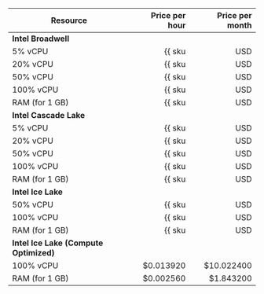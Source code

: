| Resource | Price per hour | Price per month |
|----------------|---------------------------------------------------:|---------------------------------------------------------:|
| **Intel Broadwell** |
| 5% vCPU | {{ sku|USD|mdb.zk.clickhouse.v1.cpu.c5|string }} | {{ sku|USD|mdb.zk.clickhouse.v1.cpu.c5|month|string }} |
| 20% vCPU | {{ sku|USD|mdb.zk.clickhouse.v1.cpu.c20|string }} | {{ sku|USD|mdb.zk.clickhouse.v1.cpu.c20|month|string }} |
| 50% vCPU | {{ sku|USD|mdb.zk.clickhouse.v1.cpu.c50|string }} | {{ sku|USD|mdb.zk.clickhouse.v1.cpu.c50|month|string }} |
| 100% vCPU | {{ sku|USD|mdb.zk.clickhouse.v1.cpu.c100|string }} | {{ sku|USD|mdb.zk.clickhouse.v1.cpu.c100|month|string }} |
| RAM (for 1 GB) | {{ sku|USD|mdb.zk.clickhouse.v1.ram|string }} | {{ sku|USD|mdb.zk.clickhouse.v1.ram|month|string }} |
| **Intel Cascade Lake** |
| 5% vCPU | {{ sku|USD|mdb.zk.clickhouse.v2.cpu.c5|string }} | {{ sku|USD|mdb.zk.clickhouse.v2.cpu.c5|month|string }} |
| 20% vCPU | {{ sku|USD|mdb.zk.clickhouse.v2.cpu.c20|string }} | {{ sku|USD|mdb.zk.clickhouse.v2.cpu.c20|month|string }} |
| 50% vCPU | {{ sku|USD|mdb.zk.clickhouse.v2.cpu.c50|string }} | {{ sku|USD|mdb.zk.clickhouse.v2.cpu.c50|month|string }} |
| 100% vCPU | {{ sku|USD|mdb.zk.clickhouse.v2.cpu.c100|string }} | {{ sku|USD|mdb.zk.clickhouse.v2.cpu.c100|month|string }} |
| RAM (for 1 GB) | {{ sku|USD|mdb.zk.clickhouse.v2.ram|string }} | {{ sku|USD|mdb.zk.clickhouse.v2.ram|month|string }} |
| **Intel Ice Lake** |
| 50% vCPU | {{ sku|USD|mdb.zk.clickhouse.v3.cpu.c50|string }} | {{ sku|USD|mdb.zk.clickhouse.v3.cpu.c50|month|string }} |
| 100% vCPU | {{ sku|USD|mdb.zk.clickhouse.v3.cpu.c100|string }} | {{ sku|USD|mdb.zk.clickhouse.v3.cpu.c100|month|string }} |
| RAM (for 1 GB) | {{ sku|USD|mdb.zk.clickhouse.v3.ram|string }} | {{ sku|USD|mdb.zk.clickhouse.v3.ram|month|string }} |
| **Intel Ice Lake (Compute Optimized)** |
| 100% vCPU | $0.013920 | $10.022400 |
| RAM (for 1 GB) | $0.002560 | $1.843200 |
